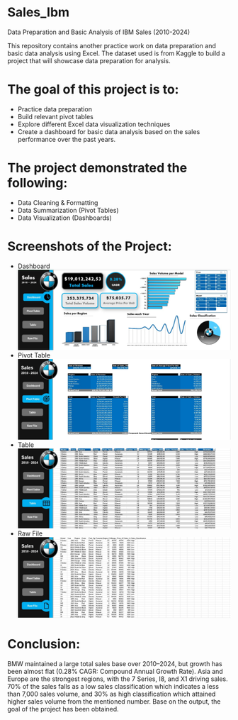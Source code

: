 # Sales_Ibm
Data Preparation and Basic Analysis of IBM Sales (2010-2024)

This repository contains another practice work on data preparation and basic data analysis using Excel. The dataset used is from Kaggle to build a project that will showcase data preparation for analysis.

# The goal of this project is to:  
- Practice data preparation
- Build relevant pivot tables
- Explore different Excel data visualization techniques
- Create a dashboard for basic data analysis based on the sales performance over the past years.

# The project demonstrated the following:
- Data Cleaning & Formatting
- Data Summarization (Pivot Tables)
- Data Visualization (Dashboards)

# Screenshots of the Project:
- Dashboard
![image alt](https://github.com/aaliyeah/sales_ibm/blob/516bc8694f011ca8aaa81f31501a0bdcd590cab1/Dashboard.jpg)
- Pivot Table
![image alt](https://github.com/aaliyeah/sales_ibm/blob/516bc8694f011ca8aaa81f31501a0bdcd590cab1/Pivot%20Table.jpg)
- Table
![image alt](https://github.com/aaliyeah/sales_ibm/blob/516bc8694f011ca8aaa81f31501a0bdcd590cab1/Table.jpg)
- Raw File
![image alt](https://github.com/aaliyeah/sales_ibm/blob/516bc8694f011ca8aaa81f31501a0bdcd590cab1/Raw%20File.jpg)

# Conclusion:
BMW maintained a large total sales base over 2010–2024, but growth has been almost flat (0.28% CAGR: Compound Annual Growth Rate). Asia and Europe are the strongest regions, with the 7 Series, I8, and X1 driving sales. 70% of the sales falls as a low sales classification which indicates a less than 7,000 sales volume, and 30% as high classification which attained higher sales volume from the mentioned number. Base on the output, the goal of the project has been obtained.
